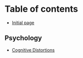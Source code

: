 # Table of contents

* [Initial page](README.md)

## Psychology

* [Cognitive Distortions](psychology/cognitive-distortions.md)

